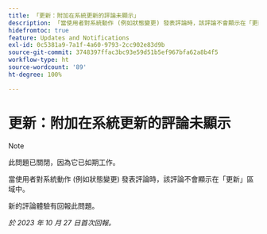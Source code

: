 ```yaml
---
title: 「更新：附加在系統更新的評論未顯示」
description: 「當使用者對系統動作 (例如狀態變更) 發表評論時，該評論不會顯示在「更新」區域中。」
hidefromtoc: true
feature: Updates and Notifications
exl-id: 0c5381a9-7a1f-4a60-9793-2cc902e83d9b
source-git-commit: 3748397ffac3bc93e59d51b5ef967bfa62a8b4f5
workflow-type: ht
source-wordcount: '89'
ht-degree: 100%

---
```


# 更新：附加在系統更新的評論未顯示

<!--
>[!NOTE]
>
>This issue has been closed because it is working as designed.
-->

>[!NOTE]
>
>此問題已關閉，因為它已如期工作。

當使用者對系統動作 (例如狀態變更) 發表評論時，該評論不會顯示在「更新」區域中。

新的評論體驗有回報此問題。

_於 2023 年 10 月 27 日首次回報。_